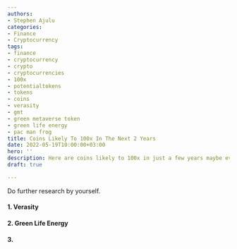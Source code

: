 ```yaml
---
authors:
- Stephen Ajulu
categories:
- Finance
- Cryptocurrency
tags:
- finance
- cryptocurrency
- crypto
- cryptocurrencies
- 100x
- potentialtokens
- tokens
- coins
- verasity
- gmt
- green metaverse token
- green life energy
- pac man frog
title: Coins Likely To 100x In The Next 2 Years
date: 2022-05-19T10:00:00+03:00
hero: ''
description: Here are coins likely to 100x in just a few years maybe even months
draft: true

---
```

Do further research by yourself.

#### 1. Verasity

#### 2. Green Life Energy

#### 3. 